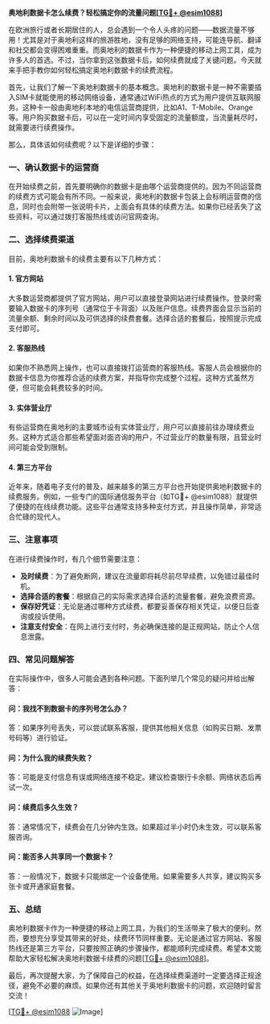 **奥地利数据卡怎么续费？轻松搞定你的流量问题[[TG💪+ @esim1088](https://t.me/s/esim1088)]**

在欧洲旅行或者长期居住的人，总会遇到一个令人头疼的问题——数据流量不够用！尤其是对于奥地利这样的旅游胜地，没有足够的网络支持，可能连导航、翻译和社交都会变得困难重重。而奥地利的数据卡作为一种便捷的移动上网工具，成为许多人的首选。不过，当你拿到这张数据卡后，如何续费就成了关键问题。今天就来手把手教你如何轻松搞定奥地利数据卡的续费流程。

首先，让我们了解一下奥地利数据卡的基本概念。奥地利的数据卡是一种不需要插入SIM卡就能使用的移动网络设备，通常通过WiFi热点的方式为用户提供互联网服务。这种卡一般由奥地利本地的电信运营商提供，比如A1、T-Mobile、Orange等。用户购买数据卡后，可以在一定时间内享受固定的流量额度，当流量耗尽时，就需要进行续费操作。

那么，具体该如何续费呢？以下是详细的步骤：

### **一、确认数据卡的运营商**
在开始续费之前，首先要明确你的数据卡是由哪个运营商提供的。因为不同运营商的续费方式可能会有所不同。一般来说，奥地利的数据卡包装上会标明运营商的信息，同时也会附带一张说明卡片，上面会有具体的续费方法。如果你已经丢失了这些资料，可以通过拨打客服热线或访问官网查询。

### **二、选择续费渠道**
目前，奥地利数据卡的续费主要有以下几种方式：

#### **1. 官方网站**
大多数运营商都提供了官方网站，用户可以直接登录网站进行续费操作。登录时需要输入数据卡的序列号（通常位于卡背面）以及账户信息。续费界面会显示当前的流量余额、剩余时间以及可供选择的续费套餐。选择合适的套餐后，按照提示完成支付即可。

#### **2. 客服热线**
如果你不熟悉网上操作，也可以直接拨打运营商的客服热线。客服人员会根据你的数据卡信息为你推荐合适的续费方案，并指导你完成整个过程。这种方式虽然方便，但可能会耗费较多的时间。

#### **3. 实体营业厅**
有些运营商在奥地利的主要城市设有实体营业厅，用户可以直接前往办理续费业务。这种方式适合那些希望面对面咨询的用户，不过营业厅的数量有限，且营业时间可能会受到限制。

#### **4. 第三方平台**
近年来，随着电子支付的普及，越来越多的第三方平台也开始提供奥地利数据卡的续费服务。例如，一些专门的国际通信服务平台（如TG💪+ @esim1088）就提供了便捷的在线续费功能。这些平台通常支持多种支付方式，并且操作简单，非常适合忙碌的现代人。

### **三、注意事项**
在进行续费操作时，有几个细节需要注意：

- **及时续费**：为了避免断网，建议在流量即将耗尽前尽早续费，以免错过最佳时机。
- **选择合适的套餐**：根据自己的实际需求选择合适的流量套餐，避免浪费资源。
- **保存好凭证**：无论是通过哪种方式续费，都要妥善保存相关凭证，以便日后查询或投诉使用。
- **注意支付安全**：在网上进行支付时，务必确保连接的是正规网站，防止个人信息泄露。

### **四、常见问题解答**
在实际操作中，很多人可能会遇到各种问题。下面列举几个常见的疑问并给出解答：

#### **问：我找不到数据卡的序列号怎么办？**
答：如果序列号丢失，可以尝试联系客服，提供其他相关信息（如购买日期、发票号码等）进行验证。

#### **问：为什么我的续费失败？**
答：可能是支付信息有误或网络连接不稳定。建议检查银行卡余额、网络状态后再试一次。

#### **问：续费后多久生效？**
答：通常情况下，续费会在几分钟内生效。如果超过半小时仍未生效，可以联系客服咨询。

#### **问：能否多人共享同一个数据卡？**
答：一般情况下，数据卡只能绑定一个设备使用。如果需要多人共享，建议购买多张卡或开通家庭套餐。

### **五、总结**
奥地利数据卡作为一种便捷的移动上网工具，为我们的生活带来了极大的便利。然而，要想充分享受其带来的好处，续费环节同样重要。无论是通过官方网站、客服热线还是第三方平台，只要按照正确的步骤操作，都能顺利完成续费。希望本文能帮助大家轻松解决奥地利数据卡续费的问题[[TG💪+ @esim1088](https://t.me/s/esim1088)]。

最后，再次提醒大家，为了保障自己的权益，在选择续费渠道时一定要选择正规途径，避免不必要的麻烦。如果你还有其他关于奥地利数据卡的问题，欢迎随时留言交流！

[[TG💪+ @esim1088](https://t.me/s/esim1088) ![Image](https://i.postimg.cc/4NQfJmqS/Snipaste-2025-05-13-00-14-12.png)]